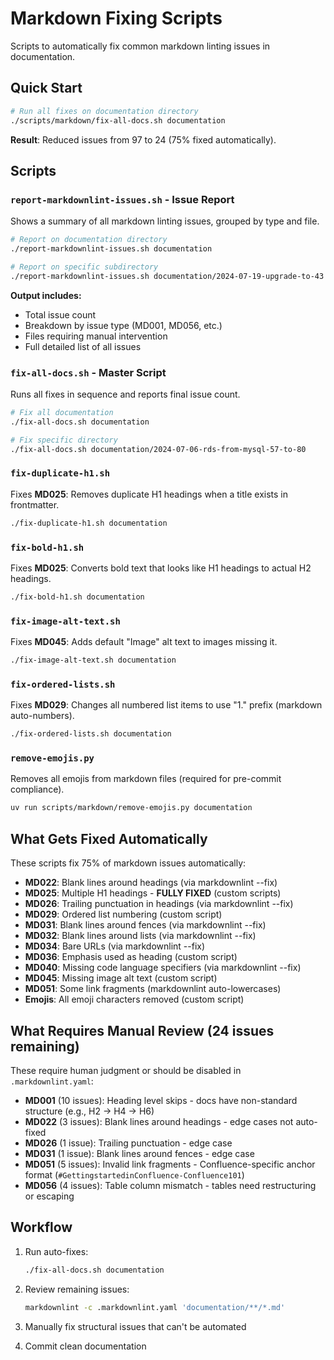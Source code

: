 # Markdown Fixing Scripts

Scripts to automatically fix common markdown linting issues in documentation.

## Quick Start

```bash
# Run all fixes on documentation directory
./scripts/markdown/fix-all-docs.sh documentation
```

**Result**: Reduced issues from 97 to 24 (75% fixed automatically).

## Scripts

### `report-markdownlint-issues.sh` - Issue Report

Shows a summary of all markdown linting issues, grouped by type and file.

```bash
# Report on documentation directory
./report-markdownlint-issues.sh documentation

# Report on specific subdirectory
./report-markdownlint-issues.sh documentation/2024-07-19-upgrade-to-43
```

**Output includes:**

- Total issue count
- Breakdown by issue type (MD001, MD056, etc.)
- Files requiring manual intervention
- Full detailed list of all issues

### `fix-all-docs.sh` - Master Script

Runs all fixes in sequence and reports final issue count.

```bash
# Fix all documentation
./fix-all-docs.sh documentation

# Fix specific directory
./fix-all-docs.sh documentation/2024-07-06-rds-from-mysql-57-to-80
```

### `fix-duplicate-h1.sh`

Fixes **MD025**: Removes duplicate H1 headings when a title exists in frontmatter.

```bash
./fix-duplicate-h1.sh documentation
```

### `fix-bold-h1.sh`

Fixes **MD025**: Converts bold text that looks like H1 headings to actual H2 headings.

```bash
./fix-bold-h1.sh documentation
```

### `fix-image-alt-text.sh`

Fixes **MD045**: Adds default "Image" alt text to images missing it.

```bash
./fix-image-alt-text.sh documentation
```

### `fix-ordered-lists.sh`

Fixes **MD029**: Changes all numbered list items to use "1." prefix (markdown auto-numbers).

```bash
./fix-ordered-lists.sh documentation
```

### `remove-emojis.py`

Removes all emojis from markdown files (required for pre-commit compliance).

```bash
uv run scripts/markdown/remove-emojis.py documentation
```

## What Gets Fixed Automatically

These scripts fix 75% of markdown issues automatically:

- **MD022**: Blank lines around headings (via markdownlint --fix)
- **MD025**: Multiple H1 headings - **FULLY FIXED** (custom scripts)
- **MD026**: Trailing punctuation in headings (via markdownlint --fix)
- **MD029**: Ordered list numbering (custom script)
- **MD031**: Blank lines around fences (via markdownlint --fix)
- **MD032**: Blank lines around lists (via markdownlint --fix)
- **MD034**: Bare URLs (via markdownlint --fix)
- **MD036**: Emphasis used as heading (custom script)
- **MD040**: Missing code language specifiers (via markdownlint --fix)
- **MD045**: Missing image alt text (custom script)
- **MD051**: Some link fragments (markdownlint auto-lowercases)
- **Emojis**: All emoji characters removed (custom script)

## What Requires Manual Review (24 issues remaining)

These require human judgment or should be disabled in `.markdownlint.yaml`:

- **MD001** (10 issues): Heading level skips - docs have non-standard structure (e.g., H2 → H4 → H6)
- **MD022** (3 issues): Blank lines around headings - edge cases not auto-fixed
- **MD026** (1 issue): Trailing punctuation - edge case
- **MD031** (1 issue): Blank lines around fences - edge case
- **MD051** (5 issues): Invalid link fragments - Confluence-specific anchor format (`#GettingstartedinConfluence-Confluence101`)
- **MD056** (4 issues): Table column mismatch - tables need restructuring or escaping

## Workflow

1. Run auto-fixes:

   ```bash
   ./fix-all-docs.sh documentation
   ```

1. Review remaining issues:

   ```bash
   markdownlint -c .markdownlint.yaml 'documentation/**/*.md'
   ```

1. Manually fix structural issues that can't be automated

1. Commit clean documentation
